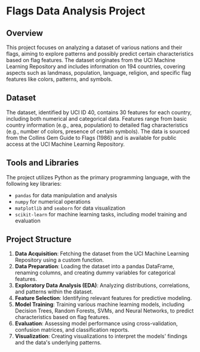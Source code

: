 # Flags Data Analysis Project

## Overview
This project focuses on analyzing a dataset of various nations and their flags, aiming to explore patterns and possibly predict certain characteristics based on flag features. The dataset originates from the UCI Machine Learning Repository and includes information on 194 countries, covering aspects such as landmass, population, language, religion, and specific flag features like colors, patterns, and symbols.

## Dataset
The dataset, identified by UCI ID 40, contains 30 features for each country, including both numerical and categorical data. Features range from basic country information (e.g., area, population) to detailed flag characteristics (e.g., number of colors, presence of certain symbols). The data is sourced from the Collins Gem Guide to Flags (1986) and is available for public access at the UCI Machine Learning Repository.

## Tools and Libraries
The project utilizes Python as the primary programming language, with the following key libraries:
- `pandas` for data manipulation and analysis
- `numpy` for numerical operations
- `matplotlib` and `seaborn` for data visualization
- `scikit-learn` for machine learning tasks, including model training and evaluation

## Project Structure
1. **Data Acquisition**: Fetching the dataset from the UCI Machine Learning Repository using a custom function.
2. **Data Preparation**: Loading the dataset into a pandas DataFrame, renaming columns, and creating dummy variables for categorical features.
3. **Exploratory Data Analysis (EDA)**: Analyzing distributions, correlations, and patterns within the dataset.
4. **Feature Selection**: Identifying relevant features for predictive modeling.
5. **Model Training**: Training various machine learning models, including Decision Trees, Random Forests, SVMs, and Neural Networks, to predict characteristics based on flag features.
6. **Evaluation**: Assessing model performance using cross-validation, confusion matrices, and classification reports.
7. **Visualization**: Creating visualizations to interpret the models' findings and the data's underlying patterns.

